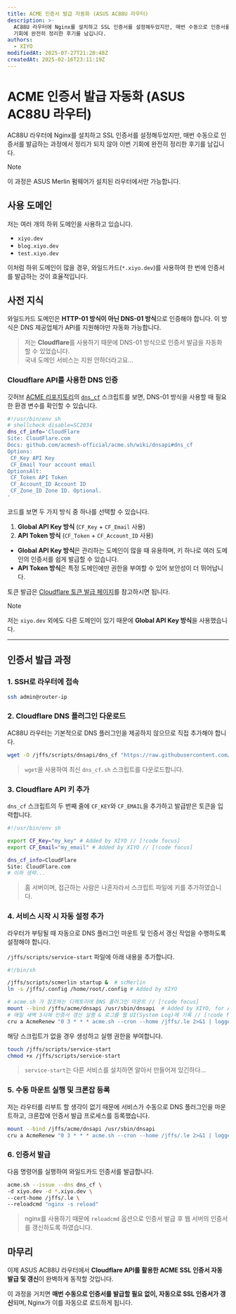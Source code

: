 ```yaml
---
title: ACME 인증서 발급 자동화 (ASUS AC88U 라우터)
description: >-
  AC88U 라우터에 Nginx를 설치하고 SSL 인증서를 설정해두었지만, 매번 수동으로 인증서를 발급하는 과정에서 정리가 되지 않아 이번
  기회에 완전히 정리한 후기를 남깁니다.
authors:
  - XIYO
modifiedAt: 2025-07-27T21:20:48Z
createdAt: 2025-02-16T23:11:19Z
---
```

# ACME 인증서 발급 자동화 (ASUS AC88U 라우터)

AC88U 라우터에 Nginx를 설치하고 SSL 인증서를 설정해두었지만, 매번 수동으로 인증서를 발급하는 과정에서 정리가 되지 않아 이번 기회에 완전히 정리한 후기를 남깁니다.

> [!NOTE]
> 이 과정은 ASUS Merlin 펌웨어가 설치된 라우터에서만 가능합니다.

## 사용 도메인

저는 여러 개의 하위 도메인을 사용하고 있습니다.

- `xiyo.dev`
- `blog.xiyo.dev`
- `test.xiyo.dev`

이처럼 하위 도메인이 많을 경우, 와일드카드(`*.xiyo.dev`)를 사용하여 한 번에 인증서를 발급하는 것이 효율적입니다.

## 사전 지식

와일드카드 도메인은 **HTTP-01 방식이 아닌 DNS-01 방식**으로 인증해야 합니다.
이 방식은 DNS 제공업체가 API를 지원해야만 자동화 가능합니다.

> 저는 **Cloudflare**를 사용하기 때문에 DNS-01 방식으로 인증서 발급을 자동화 할 수 있었습니다.   
> 국내 도메인 서비스는 지원 안하더라고요...

### Cloudflare API를 사용한 DNS 인증

깃허브 [ACME 리포지토리](https://github.com/acmesh-official/acme.sh)의 [`dns_cf`](https://github.com/acmesh-official/acme.sh/blob/master/dnsapi/dns_cf.sh) 스크립트를 보면, DNS-01 방식을 사용할 때 필요한 환경 변수를 확인할 수 있습니다.

```sh
#!/usr/bin/env sh
# shellcheck disable=SC2034
dns_cf_info='CloudFlare
Site: CloudFlare.com
Docs: github.com/acmesh-official/acme.sh/wiki/dnsapi#dns_cf
Options:
 CF_Key API Key
 CF_Email Your account email
OptionsAlt:
 CF_Token API Token
 CF_Account_ID Account ID
 CF_Zone_ID Zone ID. Optional.
'
```

코드를 보면 두 가지 방식 중 하나를 선택할 수 있습니다.

1. **Global API Key 방식** (`CF_Key` + `CF_Email` 사용)
2. **API Token 방식** (`CF_Token` + `CF_Account_ID` 사용)

- **Global API Key 방식**은 관리하는 도메인이 많을 때 유용하며, 키 하나로 여러 도메인의 인증서를 쉽게 발급할 수 있습니다.
- **API Token 방식**은 특정 도메인에만 권한을 부여할 수 있어 보안성이 더 뛰어납니다.

토큰 발급은 [Cloudflare 토큰 발급 페이지](https://dash.cloudflare.com/profile/api-tokens)를 참고하시면 됩니다.

> [!NOTE]
> 저는 `xiyo.dev` 외에도 다른 도메인이 있기 때문에 **Global API Key 방식**을 사용했습니다.

---

## 인증서 발급 과정

### 1. SSH로 라우터에 접속

```sh data-title="terminal"
ssh admin@router-ip
```

### 2. Cloudflare DNS 플러그인 다운로드

AC88U 라우터는 기본적으로 DNS 플러그인을 제공하지 않으므로 직접 추가해야 합니다.

```sh data-title="terminal"
wget -O /jffs/scripts/dnsapi/dns_cf "https://raw.githubusercontent.com/acmesh-official/acme.sh/master/dnsapi/dns_cf.sh"
```

> `wget`을 사용하여 최신 `dns_cf.sh` 스크립트를 다운로드합니다.

### 3. Cloudflare API 키 추가

`dns_cf` 스크립트의 두 번째 줄에 `CF_KEY`와 `CF_EMAIL`을 추가하고 발급받은 토큰을 입력합니다.

```sh data-title="dns_cf"
#!/usr/bin/env sh

export CF_Key="my_key" # Added by XIYO // [!code focus]
export CF_Email="my_email" # Added by XIYO // [!code focus]

dns_cf_info=CloudFlare
Site: CloudFlare.com
# 이하 생략...
```

> 홈 서버이며, 접근하는 사람은 나혼자라서 스크립트 파일에 키를 추가하였습니다.
### 4. 서비스 시작 시 자동 설정 추가

라우터가 부팅될 때 자동으로 DNS 플러그인 마운트 및 인증서 갱신 작업을 수행하도록 설정해야 합니다.

`/jffs/scripts/service-start` 파일에 아래 내용을 추가합니다.

```sh data-title="service-start"
#!/bin/sh

/jffs/scripts/scmerlin startup &  # scMerlin 
ln -s /jffs/.config /home/root/.config # Added by XIYO

# acme.sh 가 참조하는 디렉토리에 DNS 플러그인 마운트 // [!code focus]
mount --bind /jffs/acme/dnsapi /usr/sbin/dnsapi  # Added by XIYO, for ACME // [!code focus]
# 매일 새벽 3시에 인증서 갱신 실행 & 로그를 웹 UI(System Log)에 기록 // [!code focus]
cru a AcmeRenew "0 3 * * * acme.sh --cron --home /jffs/.le 2>&1 | logger -t AcmeRenew" # Added by XIYO // [!code focus]
```

해당 스크립트가 없을 경우 생성하고 실행 권한을 부여합니다.

```sh data-title="terminal"
touch /jffs/scripts/service-start
chmod +x /jffs/scripts/service-start
```

> `service-start`는 다른 서비스를 설치하면 알아서 만들어져 있긴하다...

### 5. 수동 마운트 실행 및 크론잡 등록

저는 라우터를 리부트 할 생각이 없기 때문에 서비스가 수동으로 DNS 플러그인을 마운트하고, 크론잡에 인증서 발급 프로세스를 등록했습니다.

```sh data-title="terminal"
mount --bind /jffs/acme/dnsapi /usr/sbin/dnsapi
cru a AcmeRenew "0 3 * * * acme.sh --cron --home /jffs/.le 2>&1 | logger -t AcmeRenew"
```

### 6. 인증서 발급

다음 명령어를 실행하여 와일드카드 인증서를 발급합니다.

```sh data-title="terminal"
acme.sh --issue --dns dns_cf \
-d xiyo.dev -d *.xiyo.dev \
--cert-home /jffs/.le \
--reloadcmd "nginx -s reload"
```

> nginx를 사용하기 때문에 `reloadcmd` 옵션으로 인증서 발급 후 웹 서버의 인증서를 갱신하도록 하였습니다.

## 마무리

이제 ASUS AC88U 라우터에서 **Cloudflare API를 활용한 ACME SSL 인증서 자동 발급 및 갱신**이 완벽하게 동작할 것입니다.

이 과정을 거치면 **매번 수동으로 인증서를 발급할 필요 없이, 자동으로 SSL 인증서가 갱신**되며, Nginx가 이를 자동으로 로드하게 됩니다.

